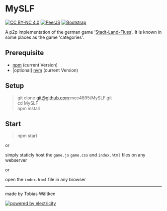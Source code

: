 # MySLF
[![CC BY-NC 4.0](https://img.shields.io/badge/License-CC%20BY--NC%204.0-lightgrey.svg?style=for-the-badge)](https://creativecommons.org/licenses/by-nc/4.0/)
[![PeerJS](https://img.shields.io/badge/PeerJS-v0.3.14-yellowgreen.svg?style=for-the-badge)](http://peerjs.com/)
[![Bootstrap](https://img.shields.io/badge/bootstrap-v4.0.0--beta.3-blue.svg?style=for-the-badge)](https://getbootstrap.com/)

A p2p implementation of the german game '[Stadt-Land-Fluss](https://de.wikipedia.org/wiki/Stadt,_Land,_Fluss)'. It is known in some places as the game 'categories'.

## Prerequisite
- [npm](https://github.com/npm/npm) (current Version)
- [optional] [nvm](https://github.com/creationix/nvm) (current Version)

## Setup

> git clone git@github.com:mee4895/MySLF.git <br>
> cd MySLF <br>
> npm install

## Start

> npm start

or

simply staticly host the `game.js` `game.css` and `index.html` files on any webserver

or

open the `index.html` file in any browser

---

made by Tobias Wältken

[![powered by electricity](http://forthebadge.com/images/badges/powered-by-electricity.svg)](http://forthebadge.com)
